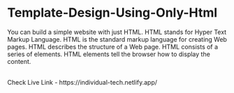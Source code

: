 # Template-Design-Using-Only-Html

You can build a simple website with just HTML. HTML stands for Hyper Text Markup Language. HTML is the standard markup language for creating Web pages. HTML describes the structure of a Web page. HTML consists of a series of elements. HTML elements tell the browser how to display the content.

<br>
Check Live Link - https://individual-tech.netlify.app/

<br>
<div style="center> 
Anonymous Cat 🐈
</div>
